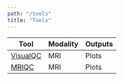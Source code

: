 ```yaml
---
path: "/tools"
title: "Tools"
---
```

| Tool                                             | Modality | Outputs |
|--------------------------------------------------|----------|---------|
| [VisualQC](https://raamana.github.io/visualqc/)  | MRI      | Plots   |
| [MRIQC](https://mriqc.readthedocs.io/en/stable/) | MRI      | Plots   |
